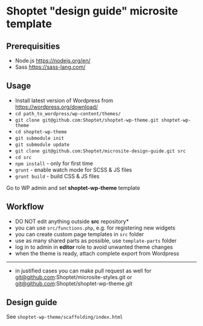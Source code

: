 # Shoptet "design guide" microsite template

## Prerequisities

- Node.js https://nodejs.org/en/
- Sass https://sass-lang.com/

## Usage

- Install latest version of Wordpress from https://wordpress.org/download/
- `cd path_to_wordpress/wp-content/themes/`
- `git clone git@github.com:Shoptet/shoptet-wp-theme.git shoptet-wp-theme`
- `cd shoptet-wp-theme`
- `git submodule init`
- `git submodule update`
- `git clone git@github.com:Shoptet/microsite-design-guide.git src`
- `cd src`
- `npm install` - only for first time
- `grunt` - enable watch mode for SCSS & JS files
- `grunt build` - build CSS & JS files

Go to WP admin and set **shoptet-wp-theme** template

## Workflow
- DO NOT edit anything outside **src** repository*
- you can use `src/functions.php`, e.g. for registering new widgets
- you can create custom page templates in `src` folder
- use as many shared parts as possible, use `template-parts` folder
- log in to admin in **editor** role to avoid unwanted theme changes
- when the theme is ready, attach complete export from Wordpress

-----
* in justified cases you can make pull request as well for
git@github.com:Shoptet/microsite-styles.git or
git@github.com:Shoptet/shoptet-wp-theme.git

## Design guide
See `shoptet-wp-theme/scaffolding/index.html` 




